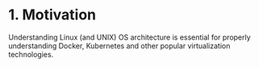 # 1. Motivation

Understanding Linux (and UNIX) OS architecture is essential for properly understanding Docker, Kubernetes and other popular virtualization technologies.
